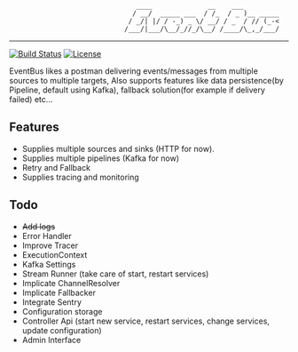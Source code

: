 <!-- language: lang-none -->
                                    ____              __    ___         
                                   / __/  _____ ___  / /_  / _ )__ _____
                                  / _/| |/ / -_) _ \/ __/ / _  / // (_-<
                                 /___/|___/\__/_//_/\__/ /____/\_,_/___/

*** 
 
[![Build Status](https://travis-ci.org/thenetcircle/event-bus.svg?branch=master)](https://travis-ci.org/thenetcircle/event-dispatcher)
[![License](https://img.shields.io/github/license/thenetcircle/event-bus.svg)](LICENSE)

EventBus likes a postman delivering events/messages from multiple sources to multiple targets, Also supports features like data persistence(by Pipeline, default using Kafka), fallback solution(for example if delivery failed) etc...

## Features

- Supplies multiple sources and sinks (HTTP for now).
- Supplies multiple pipelines (Kafka for now)
- Retry and Fallback
- Supplies tracing and monitoring

## Todo
- ~~Add logs~~
- Error Handler
- Improve Tracer
- ExecutionContext
- Kafka Settings
- Stream Runner (take care of start, restart services)
- Implicate ChannelResolver
- Implicate Fallbacker
- Integrate Sentry
- Configuration storage
- Controller Api (start new service, restart services, change services, update configuration)
- Admin Interface